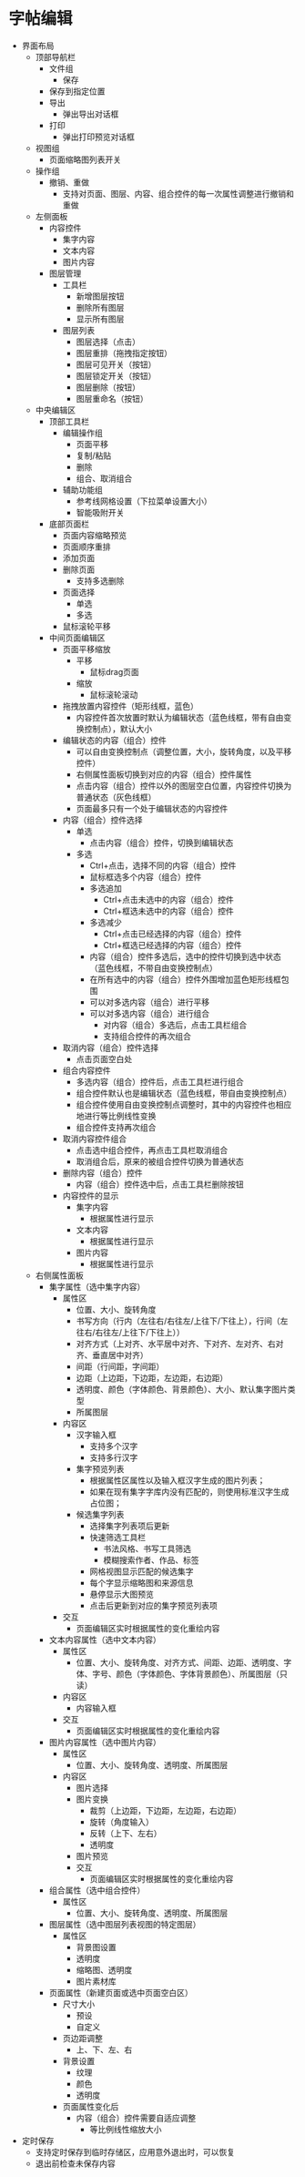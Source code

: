 # 字帖编辑

- 界面布局
  - 顶部导航栏
    - 文件组
      - 保存
    - 保存到指定位置
    - 导出
      - 弹出导出对话框
    - 打印
      - 弹出打印预览对话框
  - 视图组
    - 页面缩略图列表开关
  - 操作组
    - 撤销、重做
      - 支持对页面、图层、内容、组合控件的每一次属性调整进行撤销和重做
  - 左侧面板
    - 内容控件
      - 集字内容
      - 文本内容
      - 图片内容
    - 图层管理
      - 工具栏
        - 新增图层按钮
        - 删除所有图层
        - 显示所有图层
      - 图层列表
        - 图层选择（点击）
        - 图层重排（拖拽指定按钮）
        - 图层可见开关（按钮）
        - 图层锁定开关（按钮）
        - 图层删除（按钮）
        - 图层重命名（按钮）
  - 中央编辑区
    - 顶部工具栏
      - 编辑操作组
        - 页面平移
        - 复制/粘贴
        - 删除
        - 组合、取消组合
      - 辅助功能组
        - 参考线网格设置（下拉菜单设置大小）
        - 智能吸附开关
    - 底部页面栏
      - 页面内容缩略预览
      - 页面顺序重排
      - 添加页面
      - 删除页面
        - 支持多选删除
      - 页面选择
        - 单选
        - 多选
      - 鼠标滚轮平移
    - 中间页面编辑区
      - 页面平移缩放
        - 平移
          - 鼠标drag页面
        - 缩放
          - 鼠标滚轮滚动
      - 拖拽放置内容控件（矩形线框，蓝色）
        - 内容控件首次放置时默认为编辑状态（蓝色线框，带有自由变换控制点），默认大小
      - 编辑状态的内容（组合）控件
        - 可以自由变换控制点（调整位置，大小，旋转角度，以及平移控件）
        - 右侧属性面板切换到对应的内容（组合）控件属性
        - 点击内容（组合）控件以外的图层空白位置，内容控件切换为普通状态（灰色线框）
        - 页面最多只有一个处于编辑状态的内容控件
      - 内容（组合）控件选择
        - 单选
          - 点击内容（组合）控件，切换到编辑状态
        - 多选
          - Ctrl+点击，选择不同的内容（组合）控件
          - 鼠标框选多个内容（组合）控件
          - 多选追加
            - Ctrl+点击未选中的内容（组合）控件
            - Ctrl+框选未选中的内容（组合）控件
          - 多选减少
            - Ctrl+点击已经选择的内容（组合）控件
            - Ctrl+框选已经选择的内容（组合）控件
          - 内容（组合）控件多选后，选中的控件切换到选中状态（蓝色线框，不带自由变换控制点）
          - 在所有选中的内容（组合）控件外围增加蓝色矩形线框包围
          - 可以对多选内容（组合）进行平移
          - 可以对多选内容（组合）进行组合
            - 对内容（组合）多选后，点击工具栏组合
            - 支持组合控件的再次组合
      - 取消内容（组合）控件选择
        - 点击页面空白处
      - 组合内容控件
        - 多选内容（组合）控件后，点击工具栏进行组合
        - 组合控件默认也是编辑状态（蓝色线框，带自由变换控制点）
        - 组合控件使用自由变换控制点调整时，其中的内容控件也相应地进行等比例线性变换
        - 组合控件支持再次组合
      - 取消内容控件组合
        - 点击选中组合控件，再点击工具栏取消组合
        - 取消组合后，原来的被组合控件切换为普通状态
      - 删除内容（组合）控件
        - 内容（组合）控件选中后，点击工具栏删除按钮
      - 内容控件的显示
        - 集字内容
          - 根据属性进行显示
        - 文本内容
          - 根据属性进行显示
        - 图片内容
          - 根据属性进行显示
  - 右侧属性面板
    - 集字属性（选中集字内容）
      - 属性区
        - 位置、大小、旋转角度
        - 书写方向（行内（左往右/右往左/上往下/下往上），行间（左往右/右往左/上往下/下往上））
        - 对齐方式（上对齐、水平居中对齐、下对齐、左对齐、右对齐、垂直居中对齐）
        - 间距（行间距，字间距）
        - 边距（上边距，下边距，左边距，右边距）
        - 透明度、颜色（字体颜色、背景颜色）、大小、默认集字图片类型
        - 所属图层
      - 内容区
        - 汉字输入框
          - 支持多个汉字
          - 支持多行汉字
        - 集字预览列表
          - 根据属性区属性以及输入框汉字生成的图片列表；
          - 如果在现有集字字库内没有匹配的，则使用标准汉字生成占位图；
        - 候选集字列表
          - 选择集字列表项后更新
          - 快速筛选工具栏
            - 书法风格、书写工具筛选
            - 模糊搜索作者、作品、标签
          - 网格视图显示匹配的候选集字
          - 每个字显示缩略图和来源信息
          - 悬停显示大图预览
          - 点击后更新到对应的集字预览列表项
      - 交互
        - 页面编辑区实时根据属性的变化重绘内容
    - 文本内容属性（选中文本内容）
      - 属性区
        - 位置、大小、旋转角度、对齐方式、间距、边距、透明度、字体、字号、颜色（字体颜色、字体背景颜色）、所属图层（只读）
      - 内容区
        - 内容输入框
      - 交互
        - 页面编辑区实时根据属性的变化重绘内容  
    - 图片内容属性（选中图片内容）
      - 属性区
        - 位置、大小、旋转角度、透明度、所属图层
      - 内容区
        - 图片选择
        - 图片变换
          - 裁剪（上边距，下边距，左边距，右边距）
          - 旋转（角度输入）
          - 反转（上下、左右）
          - 透明度
        - 图片预览
        - 交互
          - 页面编辑区实时根据属性的变化重绘内容
    - 组合属性（选中组合控件）
      - 属性区
        - 位置、大小、旋转角度、透明度、所属图层
    - 图层属性（选中图层列表视图的特定图层）
      - 属性区
        - 背景图设置
        - 透明度
        - 缩略图、透明度
        - 图片素材库
    - 页面属性（新建页面或选中页面空白区）
      - 尺寸大小
        - 预设
        - 自定义
      - 页边距调整
        - 上、下、左、右
      - 背景设置
        - 纹理
        - 颜色
        - 透明度
      - 页面属性变化后
        - 内容（组合）控件需要自适应调整
          - 等比例线性缩放大小
- 定时保存
  - 支持定时保存到临时存储区，应用意外退出时，可以恢复
  - 退出前检查未保存内容
